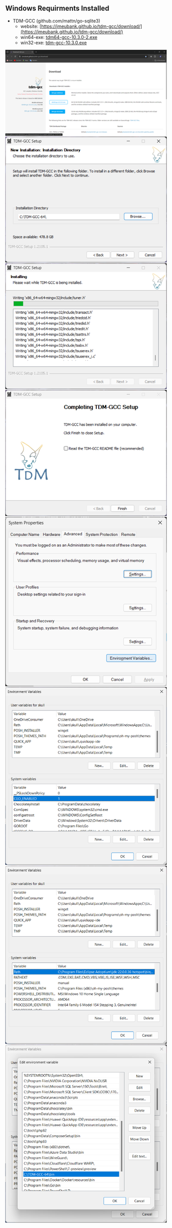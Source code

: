 ## Windows Requirments Installed

- TDM-GCC (github.com/mattn/go-sqlite3)
  - website: [https://jmeubank.github.io/tdm-gcc/download/](https://jmeubank.github.io/tdm-gcc/download/)
  - win64-exe: [tdm64-gcc-10.3.0-2.exe](https://github.com/jmeubank/tdm-gcc/releases/download/v10.3.0-tdm64-2/tdm64-gcc-10.3.0-2.exe)
  - win32-exe: [tdm-gcc-10.3.0.exe](https://github.com/jmeubank/tdm-gcc/releases/download/v10.3.0-tdm-1/tdm-gcc-10.3.0.exe)

![Website_JMEUBANK_TDM_GCC](Images/Website_JMEUBANK_TDM_GCC.png)
![Install_TDM_GCC_Directory_Selected](Images/Install_TDM_GCC_Directory_Selected.png)
![Install_TDM_GCC_Progress](Images/Install_TDM_GCC_Progress.png)
![Complete_TDM_GCC_Installed](Images/Complete_TDM_GCC_Installed.png)
![Global_Environ_Selected](Images/Global_Environ_Selected.png)
![Global_Environ_CGO_Enabled](Images/Global_Environ_CGO_Enabled.png)
![Global_Environ_Path_Found](Images/Global_Environ_Path_Found.png)
![Global_Environ_Path_TDM_Added](Images/Global_Environ_Path_TDM_Added.png)
